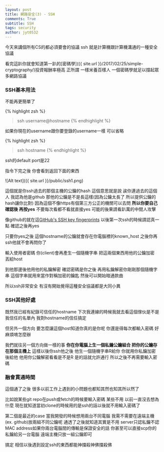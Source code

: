 ```yaml
---
layout: post
title: 網路安全(3) - SSH
comments: True 
subtitle: SSH
tags: security
author: jyt0532
---
```

 
今天來講個所有CS的都必須要會的協議 ssh 就是計算機跟計算機溝通的一種安全協議

看完這趴你就會知道第一趴的[密碼學]({{ site.url }}/2017/02/25/simple-cryptography/)投資報酬率極高
正所謂 一樣米養百樣人 一個密碼學就足以撐起眾多網路協議

### SSH基本用法

不能再更簡單了

{% highlight zsh %}
>ssh username@hostname
{% endhighlight %}

如果你現在的username跟你要登錄的username一樣 可以省略

{% highlight zsh %}
>ssh hostname
{% endhighlight %}

ssh的default port是22

指令下完之後 你會看到返回下面的東西

![Alt text]({{ site.url }}/public/ssh1.png)

這個就是你ssh過去的那個主機的公鑰的hash
這個意思就是說 誒你連過去的這個人 我認為他是github 那他的公鑰是不是長這樣(因為公鑰太長了 所以提供公鑰的hash讓你比對)
因為這個不像https有個第三方公正的機關可以去問 **所以你要自己確認後 再按yes**
不要每次看都不看就直接yes 可能的後果請看趴萬的中間人攻擊

像github的就在這[GitHub's SSH key fingerprints](https://help.github.com/articles/github-s-ssh-key-fingerprints/) 以後第一次ssh的時候請認真一點 確認之後再yes

只要你yes之後 這個hostname的公鑰就會存在你電腦裡的known_host 之後你再ssh他就不會再問你了

輸入使用者密碼 你(client)會再產生一個隨機字串 把這兩個東西用他的公鑰加密 丟給host

到他那邊後他用他的私鑰解密 確認密碼是你之後 再用私鑰解密你剛剛那個隨機字串 這個字串就用來當作對稱加密的鑰匙 然後可以開始暗通款曲

所以ssh非常安全 有沒有開始覺得這種安全協議都是大同小異

### SSH其他好處

既然我已經有紀錄可信任的hostname 下次我連線的時候我就去看這個傢伙是不是我信任的名單內 我對hostname的信任搞定

但另外一個方向 要怎麼讓這個host知道你真的是你呢 你還是得每次都輸入密碼 好麻煩唷怎麼辦 

我們就往另一個方向做一樣的事 **你在你電腦上生一個私鑰公鑰組合 把你的公鑰存在那個主機上** 
這樣以後你ssh他之後 他生一個隨機字串R給你 你就用你私鑰加密後給他 他用你公鑰解密看看是不是R 是的話就允許通行 所以之後不再需要輸入密碼

### 融會貫通時間

這個通了之後 很多以前工作上遇到的小問題也都知其然也知其所以然了

比如說某些git repo在push或fetch的時候要輸入密碼 某些不用 以前一直沒去想為什麼 現在就知道當初clone的時候用的是ssh的話以後就不用輸入密碼了

第二個是最近的case 當我開發的時候想用兩台不同電腦 我需不需要在遠端主機(ex. github)放兩組不同公鑰呢 通透了之後就知道其實是不用 server只認私鑰不認MAC address如果你兩台電腦間的傳輸是保證安全的話 你甚至可以直接scp你的私鑰給另一台電腦 遠端主機只放一組公鑰即可

搞定 相信以後遇到設定ssh的東西都能神擋殺神佛擋殺佛
